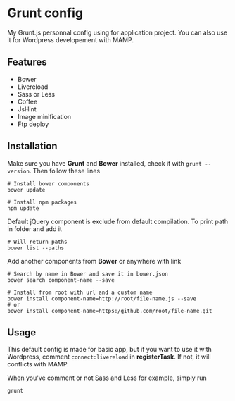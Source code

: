 Grunt config
============

My Grunt.js personnal config using for application project. You can also use it for Wordpress developement with MAMP. 


## Features

- Bower
- Livereload
- Sass or Less
- Coffee
- JsHint
- Image minification
- Ftp deploy


## Installation

Make sure you have **Grunt** and **Bower** installed, check it with `grunt --version`. Then follow these lines
  
    # Install bower components
    bower update

    # Install npm packages
    npm update
  
Default jQuery component is exclude from default compilation. To print path in folder and add it

    # Will return paths
    bower list --paths


Add another components from **Bower** or anywhere with link
  
    # Search by name in Bower and save it in bower.json
    bower search component-name --save

    # Install from root with url and a custom name 
    bower install component-name=http://root/file-name.js --save
    # or
    bower install component-name=https:/github.com/root/file-name.git
  

## Usage

This default config is made for basic app, but if you want to use it with Wordpress, comment `connect:livereload` in **registerTask**. If not, it will conflicts with MAMP.

When you've comment or not Sass and Less for example, simply run

    grunt
